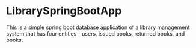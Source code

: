 # LibrarySpringBootApp
 This is a simple spring boot database application of a library management system that has four entities - users, issued books, returned books, and books.
